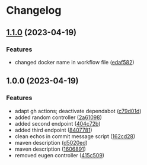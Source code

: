 # Changelog

## [1.1.0](https://github.com/coc-university/spring-app-template-techie-abend/compare/v1.0.0...v1.1.0) (2023-04-19)


### Features

* changed docker name in workflow file ([edaf582](https://github.com/coc-university/spring-app-template-techie-abend/commit/edaf5827b9825010ce9f27a7c75394747876014c))

## 1.0.0 (2023-04-19)


### Features

* adapt gh actions; deactivate dependabot ([c79d01d](https://github.com/coc-university/spring-app-template-techie-abend/commit/c79d01d5d5133b82c48fec5353cada60f9940d17))
* added random controller ([2a61098](https://github.com/coc-university/spring-app-template-techie-abend/commit/2a61098ab6dbf668e25f60153f1514222a7aa1c8))
* added second endpoint ([404c72b](https://github.com/coc-university/spring-app-template-techie-abend/commit/404c72b162c8d2bc27b3afe40588e0c40e98ef53))
* added third endpoint ([8407781](https://github.com/coc-university/spring-app-template-techie-abend/commit/840778166dd3020a40221a94114f65b37e7142ca))
* clean echos in commit message script ([162cd28](https://github.com/coc-university/spring-app-template-techie-abend/commit/162cd2800ff607e235dd841311fcf4a90b76bb74))
* maven description ([d5020ed](https://github.com/coc-university/spring-app-template-techie-abend/commit/d5020edd35028dd78719d7e427fd8c88e02fe3f0))
* maven description ([1606891](https://github.com/coc-university/spring-app-template-techie-abend/commit/1606891ce1cb8a4fb3e05305da5ba9c995f1a1e7))
* removed eugen controller ([415c509](https://github.com/coc-university/spring-app-template-techie-abend/commit/415c509cc2106f39456c90e03aa701dc8554ba82))
